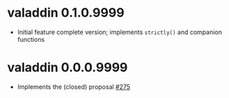 # valaddin 0.1.0.9999

* Initial feature complete version; implements `strictly()` and companion
functions

# valaddin 0.0.0.9999

* Implements the (closed) proposal
[#275](https://github.com/hadley/purrr/issues/275)
